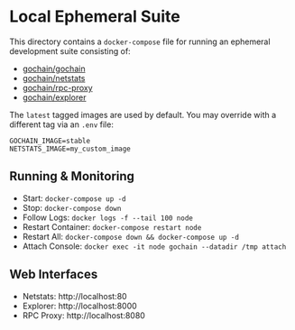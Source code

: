 # Local Ephemeral Suite

This directory contains a `docker-compose` file for running an ephemeral development suite consisting of:

 - [gochain/gochain](https://github.com/gochain-io/gochain)
 - [gochain/netstats](https://github.com/gochain-io/netstats)
 - [gochain/rpc-proxy](https://github.com/gochain-io/rpc-proxy)
 - [gochain/explorer](https://github.com/gochain-io/explorer)

The `latest` tagged images are used by default. You may override with a different tag via an `.env` file:
```
GOCHAIN_IMAGE=stable
NETSTATS_IMAGE=my_custom_image
```

## Running & Monitoring

- Start: `docker-compose up -d`
- Stop: `docker-compose down`
- Follow Logs: `docker logs -f --tail 100 node`
- Restart Container: `docker-compose restart node`
- Restart All: `docker-compose down && docker-compose up -d`
- Attach Console: `docker exec -it node gochain --datadir /tmp attach`

## Web Interfaces

- Netstats: http://localhost:80
- Explorer: http://localhost:8000
- RPC Proxy: http://localhost:8080
